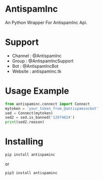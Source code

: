 # AntispamInc

An Python Wrapper For AntispamInc Api.

# Support

* Channel : @AntispamInc
* Group : @AntispamIncSupport
* Bot : @AntispamIncBot
* Website : antispaminc.tk

# Usage Example

```python
from antispaminc.connect import Connect
mytoken = 'your_token_from_@antispamincbot'
sed = Connect(mytoken)
sed2 = sed.is_banned('12974624')
print(sed2.reason) 
```

# Installing
```sh
pip install antispaminc
```
or 
```shell script
pip3 install antispaminc
